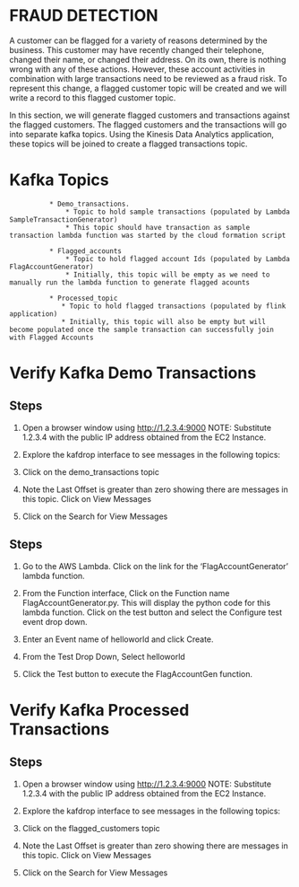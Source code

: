 # FRAUD DETECTION

A customer can be flagged for a variety of reasons determined by the business. This customer may have recently changed their telephone, changed their name, or changed their address. On its own, there is nothing wrong with any of these actions. However, these account activities in combination with large transactions need to be reviewed as a fraud risk. To represent this change, a flagged customer topic will be created and we will write a record to this flagged customer topic. 

In this section, we will generate flagged customers and transactions against the flagged customers. The flagged customers and the transactions will go into separate kafka topics. Using the Kinesis Data Analytics application, these topics will be joined to create a flagged transactions topic.

# Kafka Topics

              * Demo_transactions.
                  * Topic to hold sample transactions (populated by Lambda SampleTransactionGenerator)
                  * This topic should have transaction as sample transaction lambda function was started by the cloud formation script
          
              * Flagged_accounts
                  * Topic to hold flagged account Ids (populated by Lambda FlagAccountGenerator)
                  * Initially, this topic will be empty as we need to manually run the lambda function to generate flagged acounts
          
              * Processed_topic
                 * Topic to hold flagged transactions (populated by flink application)
                 * Initially, this topic will also be empty but will become populated once the sample transaction can successfully join with Flagged Accounts




# Verify Kafka Demo Transactions

## Steps
1. Open a browser window using http://1.2.3.4:9000 NOTE: Substitute 1.2.3.4 with the public IP address obtained from the EC2 Instance.

2. Explore the kafdrop interface to see messages in the following topics:

3. Click on the demo_transactions topic

4. Note the Last Offset is greater than zero showing there are messages in this topic. Click on View Messages

5. Click on the Search for View Messages


## Steps
1. Go to the AWS Lambda. Click on the link for the ‘FlagAccountGenerator’ lambda function.

2. From the Function interface, Click on the Function name FlagAccountGenerator.py. This will display the python code for this lambda function. Click on the test button and select the Configure test event drop down.

3. Enter an Event name of helloworld and click Create.

4. From the Test Drop Down, Select helloworld

5. Click the Test button to execute the FlagAccountGen function.

#  Verify Kafka Processed Transactions

## Steps
1. Open a browser window using http://1.2.3.4:9000 NOTE: Substitute 1.2.3.4 with the public IP address obtained from the EC2 Instance.

2. Explore the kafdrop interface to see messages in the following topics:

3. Click on the flagged_customers topic

4. Note the Last Offset is greater than zero showing there are messages in this topic. Click on View Messages

5. Click on the Search for View Messages
